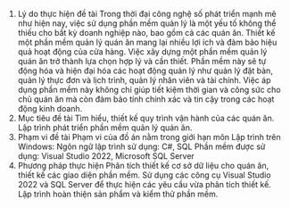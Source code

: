 1. Lý do thực hiện đề tài
Trong thời đại công nghệ số phát triển mạnh mẽ như hiện nay, việc sử dụng phần mềm quản lý là một yếu tố không thể thiếu cho bất kỳ doanh nghiệp nào, bao gồm cả các quán ăn. Thiết kế một phần mềm quản lý quán ăn mang lại nhiều lợi ích và đảm bảo hiệu quả hoạt động của cửa hàng.
Việc xây dựng một phần mềm quản lý quán ăn trở thành lựa chọn hợp lý và cần thiết. Phần mềm này sẽ tự động hóa và hiện đại hóa các hoạt động quản lý như quản lý đặt bàn, quản lý thực đơn và lịch trình, quản lý nhân viên và tài chính. Việc áp dụng phần mềm này không chỉ giúp tiết kiệm thời gian và công sức cho chủ quán ăn mà còn đảm bảo tính chính xác và tin cậy trong các hoạt động kinh doanh. 
2. Mục tiêu đề tài
Tìm hiểu, thiết kế quy trình vận hành của các quán ăn.
Lập trình phát triển phần mềm quản lý quán ăn.
3. Phạm vi đề tài
Phạm vi của đồ án nằm trong giới hạn môn Lập trình trên Windows:
Ngôn ngữ lập trình sử dụng: C#, SQL 
Phần mềm được sử dụng: Visual Studio 2022, Microsoft SQL Server
4. Phương pháp thực hiện
Phân tích thiết kế cơ sở dữ liệu cho quán ăn, thiết kế các giao diện phần mềm.
Sử dụng các công cụ Visual Studio 2022 và SQL Server để thực hiện các yêu cầu vừa phân tích thiết kế.
Lập trình hoàn thiện sản phẩm và kiểm thử phần mềm.
